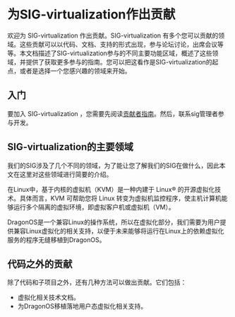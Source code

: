 # 为SIG-virtualization作出贡献

欢迎为 SIG-virtualization 作出贡献。SIG-virtualization 有多个您可以贡献的领域。这些贡献可以以代码、文档、支持的形式出现，参与论坛讨论，出席会议等等。本文档描述了SIG-virtualization参与的不同主要功能区域，概述了这些领域，并提供了获取更多参与的指南。您可以把这看作是SIG-virtualization的起点，或者是选择一个您感兴趣的领域来开始。

## 入门

要加入 SIG-virtualization ，您需要先阅读[贡献者指南]。然后，联系sig管理者参与开发。

## SIG-virtualization的主要领域

我们的SIG涉及了几个不同的领域，为了能让您了解我们的SIG在做什么，因此本文在这里对这些领域进行简要的介绍。

在Linux中，基于内核的虚拟机（KVM）是一种内建于 Linux® 的开源虚拟化技术。具体而言，KVM 可帮助您将 Linux 转变为虚拟机监控程序，使主机计算机能够运行多个隔离的虚拟环境，即虚拟客户机或虚拟机（VM）。

DragonOS是一个兼容Linux的操作系统，所以在虚拟化部分，我们需要为用户提供兼容Linux虚拟化的相关支持，以便于未来能够将运行在Linux上的依赖虚拟化服务的程序无缝移植到DragonOS。

## 代码之外的贡献

除了代码和子项目之外，还有几种方法可以做出贡献。它们包括：

- 虚拟化相关技术文档。
- 为DragonOS移植落地用户态虚拟化相关支持。


[贡献者指南]: /contributors/README.md
